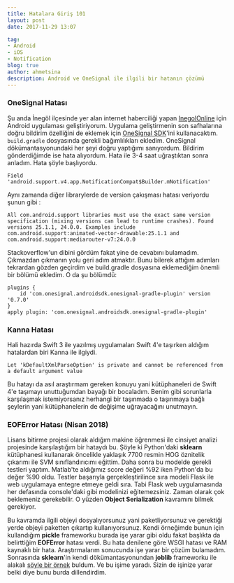 ```yaml
---
title: Hatalara Giriş 101
layout: post
date: 2017-11-29 13:07

tag:
- Android
- iOS
- Notification
blog: true
author: ahmetsina
description: Android ve OneSignal ile ilgili bir hatanın çözümü
---
```


### OneSignal Hatası
Şu anda İnegöl ilçesinde yer alan internet haberciliği yapan [InegolOnline](http://inegolonline.com) için Android uygulaması geliştiriyorum. Uygulama geliştirmenin son safhalarına doğru bildirim özelliğini de eklemek için [OneSignal SDK](https://documentation.onesignal.com/docs/mobile-sdk-setup)'ini kullanacaktım. `build.gradle`  dosyasında gerekli bağımlılıkları ekledim. OneSignal dökümantasyonundaki her şeyi doğru yaptığımı sanıyordum. Bildirim gönderdiğimde ise hata alıyordum. Hata ile 3-4 saat uğraştıktan sonra anladım. Hata şöyle başlıyordu.
```
Field 'android.support.v4.app.NotificationCompat$Builder.mNotification'
```

Aynı zamanda diğer librarylerde de version çakışması hatası veriyordu şunun gibi :

```
All com.android.support libraries must use the exact same version specification (mixing versions can lead to runtime crashes). Found versions 25.1.1, 24.0.0. Examples include com.android.support:animated-vector-drawable:25.1.1 and com.android.support:mediarouter-v7:24.0.0
```

Stackoverflow'un dibini gördüm fakat yine de cevabını bulamadım. Çıkmazdan çıkmanın yolu geri adım atmaktır. Bunu bilerek attığım adımları tekrardan gözden geçirdim ve build.gradle dosyasına eklemediğim önemli bir bölümü ekledim. O da şu bölümdü:
```
plugins {
    id 'com.onesignal.androidsdk.onesignal-gradle-plugin' version '0.7.0'
}
apply plugin: 'com.onesignal.androidsdk.onesignal-gradle-plugin'
```

### Kanna Hatası

Hali hazırda Swift 3 ile yazılmış uygulamaları Swift 4'e taşırken aldığım hatalardan biri Kanna ile ilgiydi.

```
Let 'kDefaultXmlParseOption' is private and cannot be referenced from a default argument value
```
Bu hatayı da asıl araştırmam gereken konuyu yani kütüphaneleri de Swift 4'e taşımayı unuttuğumdan bayağı bir bocaladım. Benim gibi sorunlarla karşılaşmak istemiyorsanız herhangi bir taşınmada o taşınmaya bağlı şeylerin yani kütüphanelerin de değişime uğrayacağını unutmayın.

### EOFError Hatası (Nisan 2018)

Lisans bitirme projesi olarak aldığım makine öğrenmesi ile cinsiyet analizi projesinde karşılaştığım bir hataydı bu. Şöyle ki Python'daki **sklearn** kütüphanesi kullanarak öncelikle yaklaşık 7700 resmin HOG öznitelik çıkarımı ile SVM sınıflandırıcımı eğittim. Daha sonra bu modelde gerekli testleri yaptım. Matlab'te aldığımız score değeri %92 iken Python'da bu değer %90 oldu. Testler başarıyla gerçekleştirilince sıra modeli Flask ile web uygulamaya entegre etmeye geldi sıra. Tabi Flask web uygulamasında her defasında console'daki gibi modelinizi eğitemezsiniz. Zaman olarak çok beklemeniz gerekebilir. O yüzden **Object Serialization** kavramını bilmek gerekiyor.

Bu kavramda ilgili objeyi dosyalıyorsunuz yani paketliyorsunuz ve gerektiği yerde objeyi paketten çıkartıp kullanıyorsunuz. Kendi örneğimde bunun için kullandığım **pickle** frameworku burada işe yarar gibi oldu fakat başlıkta da belirttiğim **EOFError** hatası verdi. Bu hata denilene göre WSGI hatası ve RAM kaynaklı bir hata. Araştırmalarım sonucunda işe yarar bir çözüm bulamadım. Sonrasında **sklearn**'in kendi dökümantasyonundan **joblib** frameworku ile alakalı [şöyle bir örnek](http://scikit-learn.org/stable/modules/model_persistence.html) buldum. Ve bu işime yaradı. Sizin de işinize yarar belki diye bunu burda dillendirdim. 
